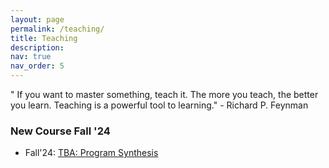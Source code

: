 ```yaml
---
layout: page
permalink: /teaching/
title: Teaching
description: 
nav: true
nav_order: 5
---
```

" If you want to master something, teach it. The more you teach, the better you learn. Teaching is a powerful tool to learning." - Richard P. Feynman

### New Course Fall '24
-   Fall'24: [TBA: Program Synthesis](/cs5733/)
